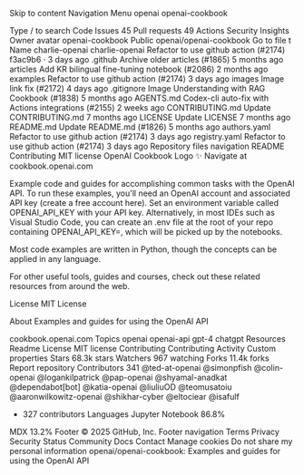 Skip to content
Navigation Menu
openai
openai-cookbook

Type / to search
Code
Issues
45
Pull requests
49
Actions
Security
Insights
Owner avatar
openai-cookbook
Public
openai/openai-cookbook
Go to file
t
Name
charlie-openai
charlie-openai
Refactor to use github action (#2174)
f3ac9b6
 ·
3 days ago
.github
Archive older articles (#1865)
5 months ago
articles
Add KR bilingual fine-tuning notebook (#2086)
2 months ago
examples
Refactor to use github action (#2174)
3 days ago
images
Image link fix (#2172)
4 days ago
.gitignore
Image Understanding with RAG Cookbook (#1838)
5 months ago
AGENTS.md
Codex-cli auto-fix with Actions integrations (#2155)
2 weeks ago
CONTRIBUTING.md
Update CONTRIBUTING.md
7 months ago
LICENSE
Update LICENSE
7 months ago
README.md
Update README.md (#1826)
5 months ago
authors.yaml
Refactor to use github action (#2174)
3 days ago
registry.yaml
Refactor to use github action (#2174)
3 days ago
Repository files navigation
README
Contributing
MIT license
OpenAI Cookbook Logo
✨ Navigate at cookbook.openai.com

Example code and guides for accomplishing common tasks with the OpenAI API. To run these examples, you'll need an OpenAI account and associated API key (create a free account here). Set an environment variable called OPENAI_API_KEY with your API key. Alternatively, in most IDEs such as Visual Studio Code, you can create an .env file at the root of your repo containing OPENAI_API_KEY=<your API key>, which will be picked up by the notebooks.

Most code examples are written in Python, though the concepts can be applied in any language.

For other useful tools, guides and courses, check out these related resources from around the web.

License
MIT License

About
Examples and guides for using the OpenAI API

cookbook.openai.com
Topics
openai openai-api gpt-4 chatgpt
Resources
 Readme
License
 MIT license
Contributing
 Contributing
 Activity
 Custom properties
Stars
 68.3k stars
Watchers
 967 watching
Forks
 11.4k forks
Report repository
Contributors
341
@ted-at-openai
@simonpfish
@colin-openai
@logankilpatrick
@pap-openai
@shyamal-anadkat
@dependabot[bot]
@katia-openai
@liuliuOD
@teomusatoiu
@aaronwilkowitz-openai
@shikhar-cyber
@eltociear
@isafulf
+ 327 contributors
Languages
Jupyter Notebook
86.8%

MDX
13.2%
Footer
© 2025 GitHub, Inc.
Footer navigation
Terms
Privacy
Security
Status
Community
Docs
Contact
Manage cookies
Do not share my personal information
openai/openai-cookbook: Examples and guides for using the OpenAI API